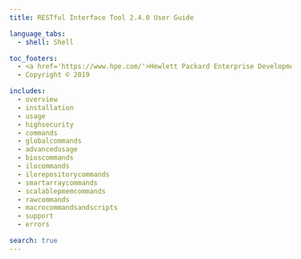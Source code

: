 ```yaml
---
title: RESTful Interface Tool 2.4.0 User Guide

language_tabs:
  - shell: Shell

toc_footers:
  - <a href='https://www.hpe.com/'>Hewlett Packard Enterprise Development LP</a>
  - Copyright © 2019 

includes:
  - overview
  - installation
  - usage
  - highsecurity
  - commands
  - globalcommands
  - advancedusage
  - bioscommands
  - ilocommands
  - ilorepositorycommands
  - smartarraycommands
  - scalablepmemcommands
  - rawcommands
  - macrocommandsandscripts
  - support
  - errors

search: true
---
```



